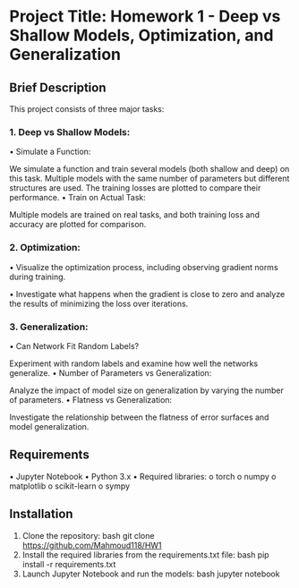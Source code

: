 # Project Title: Homework 1 - Deep vs Shallow Models, Optimization, and Generalization

## Brief Description
This project consists of three major tasks:
### 1. Deep vs Shallow Models:

•	Simulate a Function:

We simulate a function and train several models (both shallow and deep) on this task. Multiple models with the same number of parameters but different structures are used. The training losses are plotted to compare their performance.
•	Train on Actual Task:

Multiple models are trained on real tasks, and both training loss and accuracy are plotted for comparison.
### 2. Optimization:

•	Visualize the optimization process, including observing gradient norms during training.

•	Investigate what happens when the gradient is close to zero and analyze the results of minimizing the loss over iterations.
### 3. Generalization:
•	Can Network Fit Random Labels?

Experiment with random labels and examine how well the networks generalize.
•	Number of Parameters vs Generalization:

Analyze the impact of model size on generalization by varying the number of parameters.
•	Flatness vs Generalization:

Investigate the relationship between the flatness of error surfaces and model generalization.

## Requirements
•	Jupyter Notebook
•	Python 3.x
•	Required libraries:
o	torch
o	numpy
o	matplotlib
o	scikit-learn
o	sympy

## Installation
1.	Clone the repository:
bash
git clone https://github.com/Mahmoud118/HW1
2.	Install the required libraries from the requirements.txt file:
bash
pip install -r requirements.txt
3.	Launch Jupyter Notebook and run the models:
bash
jupyter notebook
